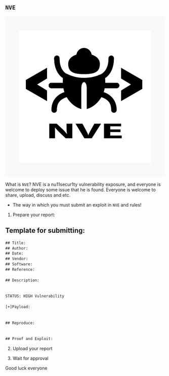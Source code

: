 ## `NVE`

![](https://github.com/nu11secur1ty/NVE/blob/main/Docs/NVE.png)

What is `NVE`? NVE is a nu11secur1ty vulnerability exposure, and everyone is welcome to deploy some issue that he is found. 
Everyone is welcome to share, upload, discuss and etc.

- The way in which you must submit an exploit in `NVE` and rules!

1. Prepare your report:
## Template for submitting:

```txt
## Title: 
## Author: 
## Date: 
## Vendor: 
## Software: 
## Reference: 

## Description:


STATUS: HIGH Vulnerability

[+]Payload:


## Reproduce:


## Proof and Exploit:

```
2. Upload your report

3. Wait for approval

Good luck everyone
